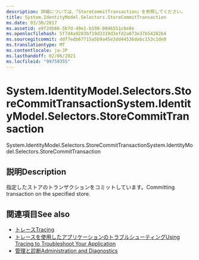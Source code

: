 ```yaml
---
description: 詳細については、「StoreCommitTransaction」を参照してください。
title: System.IdentityModel.Selectors.StoreCommitTransaction
ms.date: 03/30/2017
ms.assetid: e9f2db66-5b7d-49e1-b198-0846551c6e8e
ms.openlocfilehash: 5f7d4a9283bf19d3319d3efd2a073e37b54282b4
ms.sourcegitcommit: ddf7edb67715a5b9a45e3dd44536dabc153c1de0
ms.translationtype: MT
ms.contentlocale: ja-JP
ms.lasthandoff: 02/06/2021
ms.locfileid: "99759355"
---
```

# <a name="systemidentitymodelselectorsstorecommittransaction"></a><span data-ttu-id="44a7c-103">System.IdentityModel.Selectors.StoreCommitTransaction</span><span class="sxs-lookup"><span data-stu-id="44a7c-103">System.IdentityModel.Selectors.StoreCommitTransaction</span></span>

<span data-ttu-id="44a7c-104">System.IdentityModel.Selectors.StoreCommitTransaction</span><span class="sxs-lookup"><span data-stu-id="44a7c-104">System.IdentityModel.Selectors.StoreCommitTransaction</span></span>  
  
## <a name="description"></a><span data-ttu-id="44a7c-105">説明</span><span class="sxs-lookup"><span data-stu-id="44a7c-105">Description</span></span>  

 <span data-ttu-id="44a7c-106">指定したストアのトランザクションをコミットしています。</span><span class="sxs-lookup"><span data-stu-id="44a7c-106">Committing transaction on the specified store.</span></span>  
  
## <a name="see-also"></a><span data-ttu-id="44a7c-107">関連項目</span><span class="sxs-lookup"><span data-stu-id="44a7c-107">See also</span></span>

- [<span data-ttu-id="44a7c-108">トレース</span><span class="sxs-lookup"><span data-stu-id="44a7c-108">Tracing</span></span>](index.md)
- [<span data-ttu-id="44a7c-109">トレースを使用したアプリケーションのトラブルシューティング</span><span class="sxs-lookup"><span data-stu-id="44a7c-109">Using Tracing to Troubleshoot Your Application</span></span>](using-tracing-to-troubleshoot-your-application.md)
- [<span data-ttu-id="44a7c-110">管理と診断</span><span class="sxs-lookup"><span data-stu-id="44a7c-110">Administration and Diagnostics</span></span>](../index.md)
